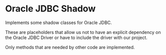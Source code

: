 # Oracle JDBC Shadow

Implements some shadow classes for Oracle JDBC.

These are placeholders that allow us not to have an explicit
dependency on the Oracle JDBC Driver or have to include the driver
with our project.

Only methods that are needed by other code are implemented. 